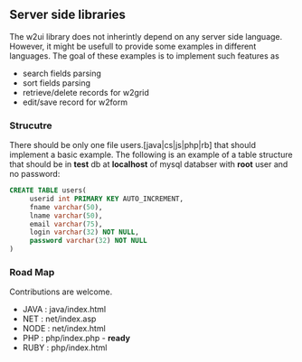 ## Server side libraries

The w2ui library does not inherintly depend on any server side language. However, it might be usefull to provide some examples in
different languages. The goal of these examples is to implement such features as

- search fields parsing
- sort fields parsing
- retrieve/delete records for w2grid
- edit/save record for w2form

### Strucutre

There should be only one file users.[java|cs|js|php|rb] that should implement a basic example. The following is an example of a table structure
that should be in **test** db at **localhost** of mysql databser with **root** user and no password:

```sql
CREATE TABLE users(
     userid int PRIMARY KEY AUTO_INCREMENT, 
     fname varchar(50), 
     lname varchar(50), 
     email varchar(75), 
     login varchar(32) NOT NULL, 
     password varchar(32) NOT NULL
)
```

### Road Map

Contributions are welcome. 

- JAVA	: java/index.html 
- NET	: net/index.asp
- NODE	: net/index.html
- PHP	: php/index.php 	- **ready**
- RUBY	: php/index.html